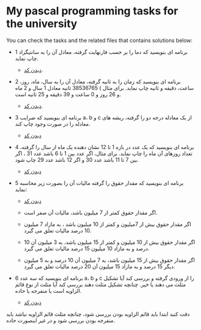 # My pascal programming tasks for the university

You can check the tasks and the related files that contains solutions below:

- 1 برنامه ای بنویسید که دما را بر حسب فارنهایت گرفته، معادل آن را به سانتیگراد چاپ نماید.

  - [دیدن کد](./calculate-centigerade.pas).

- 2 برنامه ای بنویسید که زمان را به ثانیه گرفته، معادل آن را به سال، ماه، روز، ساعت، دقیقه و ثانیه چاپ نماید. برای مثال ) 38536765 ثانیه معادل 1 سال و 2 ماه و 26 روز و 0 ساعت و 39 دقیقه و 25 ثانیه است.

  - [دیدن کد](./calculate-seconds.pas).

- 3 برنامه ای بنویسید که ضرایب a، b و c از یک معادله درجه دو را گرفته، ریشه های معادله را در صورت وجود چاپ کند.

  - [دیدن کد](./calculate-darage2-roots.pas)

- 4 برنامه ای بنویسید که یک عدد در بازه 1 تا 12 نشان دهنده یک ماه از سال را گرفته، تعداد روزهای آن ماه را چاپ نماید. برای مثال، اگر عدد بین 1 تا 6 باشد عدد 31 ، اگر بین 7 تا 11 باشد عدد 30 و اگر 12 باشد عدد 29 چاپ شود.

  - [دیدن کد](./calculate-days-in-month.pas)

- 5 برنامه ای بنویسید که مقدار حقوق را گرفته مالیات آن را بصورت زیر محاسبه نماید:

  - [دیدن کد](./calculate-tax-on-salary.pas)

  - اگر مقدار حقوق کمتر از 7 میلیون باشد، مالیات آن صفر است.

  - اگر مقدار حقوق بیش از 7میلیون و کمتر از 10 میلیون باشد ، به مازاد 7 میلیون 10 درصد مالیات تعلق می گیرد.

  - اگر مقدار حقوق بیش از 10 میلیون و کمتر از 15 میلیون باشد، به 3 میلیون آن 10 درصد و به مازاد 10 میلیون 15 درصد مالیات تعلق می گیرد.

  - اگر مقدار حقوق بیش از 15 میلیون باشد، به 7 میلیون آن 10 درصد و به 5 میلیون دیگر 15 درصد و به مازاد 15 میلیون آن 20 درصد مالیات تعلق می گیرد.

- 6 برنامه ای بنویسید که سه عدد a، b و c را از ورودی گرفته و بررسی کند آیا تشکیل مثلث می دهند یا خیر. چنانچه تشکیل مثلث دهند بررسی کند آیا مثلث از نوع قائم الزاویه است یا منفرجه یا حاده.
  - [دیدن کد](./calculate-triangle-type.pas)

دقت کنید ابتدا باید قائم الزاویه بودن بررسی شود، چنانچه مثلث قائم الزاویه نباشد باید منفرجه بودن بررسی شود و در غیر اینصورت حاده.

